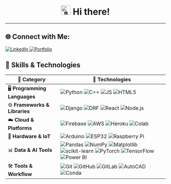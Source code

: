 <h1 align="center">
  <a">
    <img src="https://raw.githubusercontent.com/MartinHeinz/MartinHeinz/master/wave.gif" width="30px" height="30px" alt="👋" />
  </a>
  Hi there!
</h1>


---

## 🌐 Connect with Me:
<p align="left">
  <a href="https://linkedin.com/in/jodi-a-b21b83230" target="_blank">
    <img src="https://img.shields.io/badge/LinkedIn-%230A66C2.svg?style=for-the-badge&logo=linkedin&logoColor=white" alt="LinkedIn"/>
  </a>
  <a href="https://jalcantara.web.app/" target="_blank">
    <img src="https://img.shields.io/badge/Portfolio-FF6F61?style=for-the-badge&logo=about-dot-me&logoColor=white" alt="Portfolio"/>
  </a>
</p>


## 💼 Skills & Technologies

| 🧠 **Category**              | 🚀 **Technologies**                                                                                                                                                                                                 |
|-----------------------------|----------------------------------------------------------------------------------------------------------------------------------------------------------------------------------------------------------------------|
| 🖥️ **Programming Languages** | ![Python](https://img.shields.io/badge/Python-FFD43B?style=for-the-badge&logo=python&logoColor=blue) ![C++](https://img.shields.io/badge/C++-00599C?style=for-the-badge&logo=c%2B%2B&logoColor=white) ![JS](https://img.shields.io/badge/JavaScript-F7DF1E?style=for-the-badge&logo=javascript&logoColor=black) ![HTML5](https://img.shields.io/badge/HTML5-E34F26?style=for-the-badge&logo=html5&logoColor=white) |
| ⚙️ **Frameworks & Libraries** | ![Django](https://img.shields.io/badge/Django-092E20?style=for-the-badge&logo=django&logoColor=white) ![DRF](https://img.shields.io/badge/Django%20REST-ff1709?style=for-the-badge&logo=django&logoColor=white&labelColor=gray) ![React](https://img.shields.io/badge/React-61DAFB?style=for-the-badge&logo=react&logoColor=black) ![Node.js](https://img.shields.io/badge/Node.js-339933?style=for-the-badge&logo=nodedotjs&logoColor=white) |
| ☁️ **Cloud & Platforms**     | ![Firebase](https://img.shields.io/badge/Firebase-FFCA28?style=for-the-badge&logo=firebase&logoColor=black) ![AWS](https://img.shields.io/badge/AWS-232F3E?style=for-the-badge&logo=amazon-aws&logoColor=white) ![Heroku](https://img.shields.io/badge/Heroku-430098?style=for-the-badge&logo=heroku&logoColor=white) ![Colab](https://img.shields.io/badge/Google%20Colab-F9AB00?style=for-the-badge&logo=google-colab&logoColor=white) |
| 🔌 **Hardware & IoT**        | ![Arduino](https://img.shields.io/badge/Arduino-00979D?style=for-the-badge&logo=arduino&logoColor=white) ![ESP32](https://img.shields.io/badge/ESP32-3C3C3C?style=for-the-badge&logo=espressif&logoColor=white) ![Raspberry Pi](https://img.shields.io/badge/Raspberry%20Pi-C51A4A?style=for-the-badge&logo=raspberry-pi&logoColor=white) |
| 📊 **Data & AI Tools**       | ![Pandas](https://img.shields.io/badge/Pandas-150458?style=for-the-badge&logo=pandas&logoColor=white) ![NumPy](https://img.shields.io/badge/NumPy-013243?style=for-the-badge&logo=numpy&logoColor=white) ![Matplotlib](https://img.shields.io/badge/Matplotlib-ffffff?style=for-the-badge&logo=matplotlib&logoColor=black) ![scikit-learn](https://img.shields.io/badge/scikit--learn-F7931E?style=for-the-badge&logo=scikit-learn&logoColor=white) ![PyTorch](https://img.shields.io/badge/PyTorch-EE4C2C?style=for-the-badge&logo=PyTorch&logoColor=white) ![TensorFlow](https://img.shields.io/badge/TensorFlow-FF6F00?style=for-the-badge&logo=tensorflow&logoColor=white) ![Power BI](https://img.shields.io/badge/Power%20BI-F2C811?style=for-the-badge&logo=powerbi&logoColor=black) |
| 🛠️ **Tools & Workflow**     | ![Git](https://img.shields.io/badge/Git-F05033?style=for-the-badge&logo=git&logoColor=white) ![GitHub](https://img.shields.io/badge/GitHub-181717?style=for-the-badge&logo=github&logoColor=white) ![GitLab](https://img.shields.io/badge/GitLab-FC6D26?style=for-the-badge&logo=gitlab&logoColor=white) ![AutoCAD](https://img.shields.io/badge/AutoCAD-E60000?style=for-the-badge&logo=autodesk&logoColor=white) ![Conda](https://img.shields.io/badge/Conda-44A833?style=for-the-badge&logo=anaconda&logoColor=white) |


